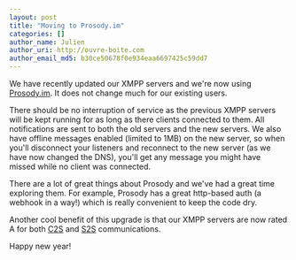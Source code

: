 ```yaml
---
layout: post
title: "Moving to Prosody.im"
categories: []
author_name: Julien
author_uri: http://ouvre-boite.com
author_email_md5: b30ce50678f0e934eaa6697425c59dd7
---
```


We have recently updated our XMPP servers and we're now using [Prosody.im](https://prosody.im/). It does not change much for our existing users.

There should be no interruption of service as the previous XMPP servers will be kept running for as long as there clients connected to them. All notifications are sent to both the old servers and the new servers. We also have offline messages enabled (limited to 1MB) on the new server, so when you'll disconnect your listeners and reconnect to the new server (as we have now changed the DNS), you'll get any message you might have missed while no client was connected.

There are a lot of great things about Prosody and we've had a great time exploring them. For example, Prosody has a great http-based auth (a webhook in a way!) which is really convenient to keep the code dry. 

Another cool benefit of this upgrade is that our XMPP servers are now rated A for both [C2S](https://xmpp.net/result.php?domain=superfeedr.com&type=client) and [S2S](https://xmpp.net/result.php?domain=superfeedr.com&type=server) communications.

Happy new year!







